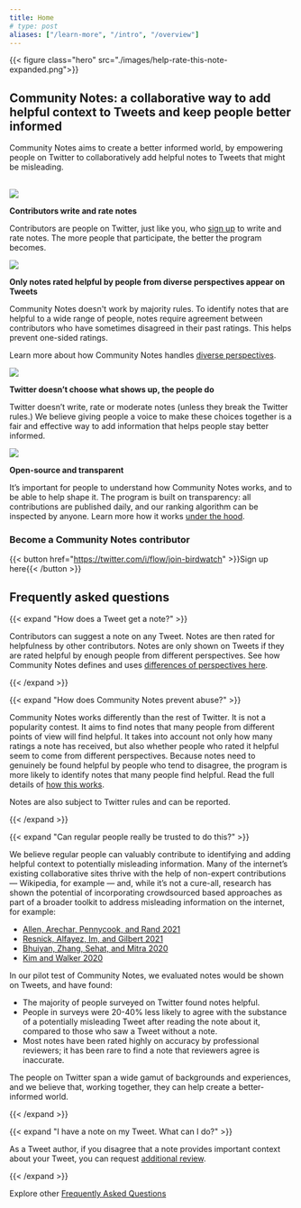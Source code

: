 ```yaml
---
title: Home
# type: post
aliases: ["/learn-more", "/intro", "/overview"]
---
```


{{< figure class="hero" src="./images/help-rate-this-note-expanded.png">}}

## Community Notes: a collaborative way to add helpful context to Tweets and keep people better informed

Community Notes aims to create a better informed world, by empowering people on Twitter to collaboratively add helpful notes to Tweets that might be misleading.

<br/>

<div class="info-item">
<img src="./images/people.svg">
<div>

**Contributors write and rate notes**

Contributors are people on Twitter, just like you, who [sign up](./join) to write and rate notes. The more people that participate, the better the program becomes.

</div>
</div>

<div class="info-item">
<img src="./images/rate.svg">
<div>

**Only notes rated helpful by people from diverse perspectives appear on Tweets**

Community Notes doesn't work by majority rules. To identify notes that are helpful to a wide range of people, notes require agreement between contributors who have sometimes disagreed in their past ratings. This helps prevent one-sided ratings.

Learn more about how Community Notes handles [diverse perspectives](./diversity/).

</div>
</div>

<div class="info-item">
<img src="./images/world.svg">
<div>

**Twitter doesn’t choose what shows up, the people do**

Twitter doesn’t write, rate or moderate notes (unless they break the Twitter rules.) We believe giving people a voice to make these choices together is a fair and effective way to add information that helps people stay better informed.

</div>
</div>

<div class="info-item">
<img src="./images/open-source.svg">
<div>

**Open-source and transparent**

It’s important for people to understand how Community Notes works, and to be able to help shape it. The program is built on transparency: all contributions are published daily, and our ranking algorithm can be inspected by anyone. Learn more how it works [under the hood](./download-data.md).

</div>
</div>

<div class="info-box">

### Become a Community Notes contributor

{{< button href="https://twitter.com/i/flow/join-birdwatch" >}}Sign up here{{< /button >}}

</div>

## Frequently asked questions

{{< expand "How does a Tweet get a note?" >}}

Contributors can suggest a note on any Tweet. Notes are then rated for helpfulness by other contributors. Notes are only shown on Tweets if they are rated helpful by enough people from different perspectives. See how Community Notes defines and uses [differences of perspectives here](diversity-of-perspectives/).

{{< /expand >}}

{{< expand "How does Community Notes prevent abuse?" >}}

Community Notes works differently than the rest of Twitter. It is not a popularity contest. It aims to find notes that many people from different points of view will find helpful. It takes into account not only how many ratings a note has received, but also whether people who rated it helpful seem to come from different perspectives. Because notes need to genuinely be found helpful by people who tend to disagree, the program is more likely to identify notes that many people find helpful. Read the full details of [how this works](diversity-of-perspectives/).

Notes are also subject to Twitter rules and can be reported.

{{< /expand >}}

{{< expand "Can regular people really be trusted to do this?" >}}

We believe regular people can valuably contribute to identifying and adding helpful context to potentially misleading information. Many of the internet’s existing collaborative sites thrive with the help of non-expert contributions — Wikipedia, for example — and, while it’s not a cure-all, research has shown the potential of incorporating crowdsourced based approaches as part of a broader toolkit to address misleading information on the internet, for example:

- [Allen, Arechar, Pennycook, and Rand 2021](https://www.science.org/doi/10.1126/sciadv.abf4393)
- [Resnick, Alfayez, Im, and Gilbert 2021](https://arxiv.org/abs/2108.07898)
- [Bhuiyan, Zhang, Sehat, and Mitra 2020](https://arxiv.org/pdf/2008.09533.pdf)
- [Kim and Walker 2020](https://misinforeview.hks.harvard.edu/article/leveraging-volunteer-fact-checking-to-identify-misinformation-about-covid-19-in-social-media/)

In our pilot test of Community Notes, we evaluated notes would be shown on Tweets, and have found:

- The majority of people surveyed on Twitter found notes helpful.
- People in surveys were 20-40% less likely to agree with the substance of a potentially misleading Tweet after reading the note about it, compared to those who saw a Tweet without a note.
- Most notes have been rated highly on accuracy by professional reviewers; it has been rare to find a note that reviewers agree is inaccurate.

The people on Twitter span a wide gamut of backgrounds and experiences, and we believe that, working together, they can help create a better-informed world.

{{< /expand >}}

{{< expand "I have a note on my Tweet. What can I do?" >}}

As a Tweet author, if you disagree that a note provides important context about your Tweet, you can request [additional review](./additional-review/).

{{< /expand >}}

Explore other [Frequently Asked Questions](./faq)
